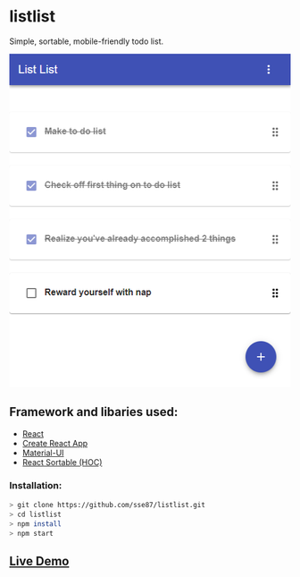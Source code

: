 # listlist
Simple, sortable, mobile-friendly todo list.

<img src="./screenshots/listlist.png" width="511" height="596" alt="listlist">

## Framework and libaries used:
- [React](https://github.com/facebook/react)
- [Create React App](https://github.com/facebookincubator/create-react-app)
- [Material-UI](https://github.com/mui-org/material-ui)
- [React Sortable (HOC)](https://github.com/clauderic/react-sortable-hoc)

### Installation:

```bash
> git clone https://github.com/sse87/listlist.git
> cd listlist
> npm install
> npm start
```

## [Live Demo](https://sse87.github.io/listlist/)

